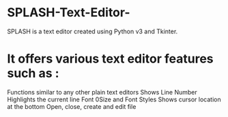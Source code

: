 # SPLASH-Text-Editor-
SPLASH is a text editor created using Python v3  and Tkinter.


# It offers various text editor features such as :
Functions similar to any other plain text editors
Shows Line Number
Highlights the current line
Font 0Size and Font Styles
Shows cursor location at the bottom
Open, close, create and edit file
